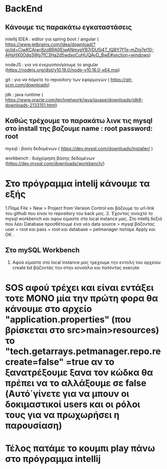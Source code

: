 # BackEnd
## Κάνουμε τις παρακάτω εγκαταστάσεις
intellij IDEA : editor για spring boot / angular ( https://www.jetbrains.com/idea/download/?gclid=CjwKCAjwr8zoBRA0EiwANmvpYB7rDU5i4T_IQBY7fTe-mZtg7eI10-AHsHX0Odg3Wg7fC3Ha2d5wdxoCuHUQAvD_BwE#section=windows)

nodeJS : για να ενεργοποιήσουμε το angular (https://nodejs.org/dist/v10.16.0/node-v10.16.0-x64.msi)

git : για να πάρετε το repository των εφαρμογών ( https://git-scm.com/downloads)

jdk : java runtime ( https://www.oracle.com/technetwork/java/javase/downloads/jdk8-downloads-2133151.html)
## Καθώς τρέχουμε το παρακάτω λινκ τις mysql στο install της βαζουμε name : root password: root
mysql : βαση δεδομένων ( https://dev.mysql.com/downloads/installer/ )

workbench : διαχείρηση βάσης δεδομένων (https://dev.mysql.com/downloads/workbench/)


# Στο πρόγραμμα intelij κάνουμε τα εξής

1.Πάμε File > New > Project from Version Control και βάζουμε το url-link του github που είναι το repository του back μας.
2. Έχοντας ανοιχτό το mysql workbench και αφου είμαστε στο local instance μας. Στο intellij δεξιά που λέει Database προσθέτουμε ένα νέο data source > mysql βάζοντας user = root και pass = root και database = petmanager πατάμε Apply και OK . 


## Στο mySQL Workbench   
1. Aφού είμαστε στο local instance μας τρεχουμε την εντολη του αρχείου create bd βάζοντάς την στην κονσόλα και πατόντας execute

# SOS αφού τρέχει και είναι εντάξει τοτε ΜΟΝΟ μία την πρώτη φορα θα κάνουμε στο αρχείο "application.properties" (που βρίσκεται στο src>main>resources) το "tech.getarrays.petmanager.repo.recreate=false" =true αν το ξανατρέξουμε ξανα τον κώδκα θα πρέπει να το αλλάξουμε σε false (Αυτό΄γίνετε για να μπουν οι δοκιμαστικοί users και οι ρόλοι τους για να πρωχωρήσει η παρουσίαση)

# Τέλος πατάμε το κουμπι play πάνω στο πρόγραμμα intellij
